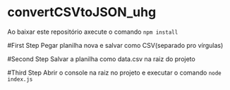 # convertCSVtoJSON_uhg

Ao baixar este repositório axecute o comando `npm install`

#First Step
Pegar planilha nova e salvar como CSV(separado pro vírgulas)

#Second Step
Salvar a planilha como data.csv na raiz do projeto

#Third Step
Abrir o console na raiz no projeto e executar o comando 
`node index.js`
